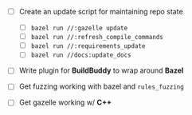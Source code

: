 -   [ ] Create an update script for maintaining repo state

    -   [ ] `bazel run //:gazelle update`
    -   [ ] `bazel run //:refresh_compile_commands`
    -   [ ] `bazel run //:requirements_update`
    -   [ ] `bazel run //docs:update_docs`

-   [ ] Write plugin for **BuildBuddy** to wrap around **Bazel**

-   [ ] Get fuzzing working with bazel and `rules_fuzzing`

-   [ ] Get gazelle working w/ **C++**
